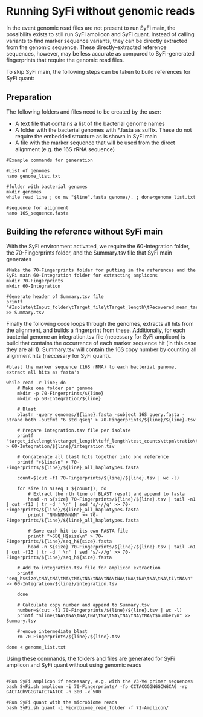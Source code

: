 # Running SyFi without genomic reads

In the event genomic read files are not present to run SyFi main, the possibility exists to still run SyFi amplicon and SyFi quant. Instead of calling variants to find marker sequence variants, they can be directly extracted from the genomic sequence. These directly-extracted reference sequences, however, may be less accurate as compared to SyFi-generated fingerprints that require the genomic read files.

To skip SyFi main, the following steps can be taken to build references for SyFi quant:

## Preparation 

The following folders and files need to be created by the user:
- A text file that contains a list of the bacterial genome names
- A folder with the bacterial genomes with *.fasta as suffix. These do not require the embedded structure as is shown in SyFi main
- A file with the marker sequence that will be used from the direct alignment (e.g. the 16S rRNA sequence)

```
#Example commands for generation

#List of genomes
nano genome_list.txt

#folder with bacterial genomes
mkdir genomes
while read line ; do mv "$line".fasta genomes/. ; done<genome_list.txt

#sequence for alignment
nano 16S_sequence.fasta
```

## Building the reference without SyFi main

With the SyFi environment activated, we require the 60-Integration folder, the 70-Fingerprints folder, and the Summary.tsv file that SyFi main generates

```
#Make the 70-Fingerprints folder for putting in the references and the SyFi main 60-Integration folder for extracting amplicons
mkdir 70-Fingerprints
mkdir 60-Integration

#Generate header of Summary.tsv file
printf "#Isolate\tInput_folder\tTarget_file\tTarget_length\tRecovered_mean_target_length\tLength_deviation\tRecovered_reads\tNumber_SNPs\tCutoff\tNumber_haplotypes\tCopy_number\tHaplotype_ratio\tModified_output\n" >> Summary.tsv
```

Finally the following code loops through the genomes, extracts all hits from the alignment, and builds a fingerprint from these. Additionally, for each bacterial genome an integration.tsv file (necessary for SyFi amplicon) is build that contains the occurrence of each marker sequence hit (in this case they are all 1). Summary.tsv will contain the 16S copy number by counting all alignment hits (neccesary for SyFi quant).

```
#blast the marker sequence (16S rRNA) to each bacterial genome, extract all hits as fasta's

while read -r line; do
    # Make one folder per genome
    mkdir -p 70-Fingerprints/${line}
    mkdir -p 60-Integration/${line}

    # Blast
    blastn -query genomes/${line}.fasta -subject 16S_query.fasta -strand both -outfmt "6 std qseq" > 70-Fingerprints/${line}/${line}.tsv

    # Prepare integration.tsv file per isolate
    printf "target_id\tlength\ttarget_length\teff_length\test_counts\ttpm\tratio\tratio_round\tcopy_number\thaplotype_divisible\tproportion\tproportion_round\tfinal_output\tper_haplotype\tadjusted_values\n" > 60-Integration/${line}/integration.tsv

    # Concatenate all blast hits together into one reference
    printf ">$line\n" > 70-Fingerprints/${line}/${line}_all_haplotypes.fasta

    count=$(cut -f1 70-Fingerprints/${line}/${line}.tsv | wc -l)

    for size in $(seq 1 ${count}); do
        # Extract the nth line of BLAST result and append to fasta
        head -n ${size} 70-Fingerprints/${line}/${line}.tsv | tail -n1 | cut -f13 | tr -d ' \n' | sed 's/-//g' >> 70-Fingerprints/${line}/${line}_all_haplotypes.fasta
        printf "NNNNNNNNNN" >> 70-Fingerprints/${line}/${line}_all_haplotypes.fasta

        # Save each hit to its own FASTA file
        printf ">SEQ_H$size\n" > 70-Fingerprints/${line}/seq_h${size}.fasta
        head -n ${size} 70-Fingerprints/${line}/${line}.tsv | tail -n1 | cut -f13 | tr -d ' \n' | sed 's/-//g' >> 70-Fingerprints/${line}/seq_h${size}.fasta

	# Add to integration.tsv file for amplicon extraction
	printf "seq_h$size\tNA\tNA\tNA\tNA\tNA\tNA\tNA\tNA\tNA\tNA\tNA\tNA\t1\tNA\n" >> 60-Integration/${line}/integration.tsv
	
    done

    # Calculate copy number and append to Summary.tsv
    number=$(cut -f1 70-Fingerprints/${line}/${line}.tsv | wc -l)
    printf "$line\tNA\tNA\tNA\tNA\tNA\tNA\tNA\tNA\tNA\t$number\n" >> Summary.tsv

    #remove intermediate blast
    rm 70-Fingerprints/${line}/${line}.tsv

done < genome_list.txt
```

Using these commands, the folders and files are generated for SyFi amplicon and SyFi quant without using genomic reads

```

#Run SyFi amplicon if necessary, e.g. with the V3-V4 primer sequences
bash SyFi.sh amplicon -i 70-Fingerprints/ -fp CCTACGGGNGGCWGCAG -rp GACTACHVGGGTATCTAATCC -n 300 -x 500
   
#Run SyFi quant with the microbiome reads
bash SyFi.sh quant -i Microbiome_read_folder -f 71-Amplicon/
```
